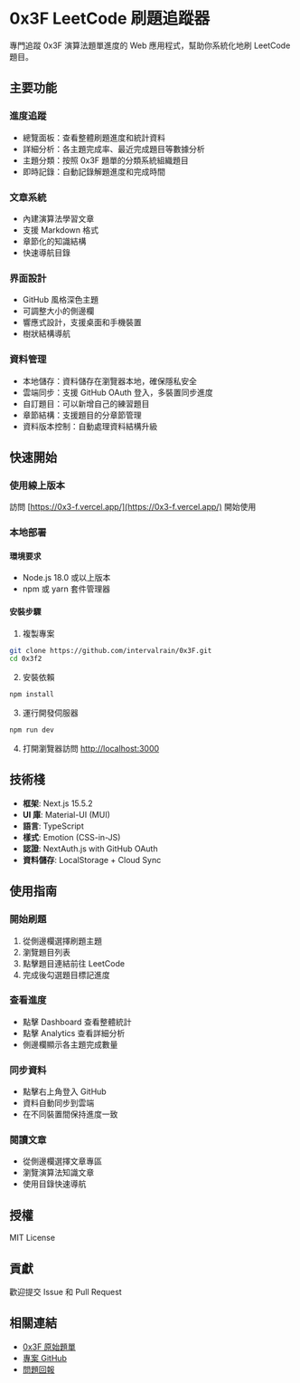 # 0x3F LeetCode 刷題追蹤器

專門追蹤 0x3F 演算法題單進度的 Web 應用程式，幫助你系統化地刷 LeetCode 題目。

## 主要功能

### 進度追蹤
- 總覽面板：查看整體刷題進度和統計資料
- 詳細分析：各主題完成率、最近完成題目等數據分析
- 主題分類：按照 0x3F 題單的分類系統組織題目
- 即時記錄：自動記錄解題進度和完成時間

### 文章系統
- 內建演算法學習文章
- 支援 Markdown 格式
- 章節化的知識結構
- 快速導航目錄

### 界面設計
- GitHub 風格深色主題
- 可調整大小的側邊欄
- 響應式設計，支援桌面和手機裝置
- 樹狀結構導航

### 資料管理
- 本地儲存：資料儲存在瀏覽器本地，確保隱私安全
- 雲端同步：支援 GitHub OAuth 登入，多裝置同步進度
- 自訂題目：可以新增自己的練習題目
- 章節結構：支援題目的分章節管理
- 資料版本控制：自動處理資料結構升級

## 快速開始

### 使用線上版本
訪問 [https://0x3-f.vercel.app/](https://0x3-f.vercel.app/) 開始使用

### 本地部署

#### 環境要求
- Node.js 18.0 或以上版本
- npm 或 yarn 套件管理器

#### 安裝步驟

1. 複製專案
```bash
git clone https://github.com/intervalrain/0x3F.git
cd 0x3f2
```

2. 安裝依賴
```bash
npm install
```

3. 運行開發伺服器
```bash
npm run dev
```

4. 打開瀏覽器訪問 [http://localhost:3000](http://localhost:3000)

## 技術棧

- **框架**: Next.js 15.5.2
- **UI 庫**: Material-UI (MUI)
- **語言**: TypeScript
- **樣式**: Emotion (CSS-in-JS)
- **認證**: NextAuth.js with GitHub OAuth
- **資料儲存**: LocalStorage + Cloud Sync

## 使用指南

### 開始刷題
1. 從側邊欄選擇刷題主題
2. 瀏覽題目列表
3. 點擊題目連結前往 LeetCode
4. 完成後勾選題目標記進度

### 查看進度
- 點擊 Dashboard 查看整體統計
- 點擊 Analytics 查看詳細分析
- 側邊欄顯示各主題完成數量

### 同步資料
- 點擊右上角登入 GitHub
- 資料自動同步到雲端
- 在不同裝置間保持進度一致

### 閱讀文章
- 從側邊欄選擇文章專區
- 瀏覽演算法知識文章
- 使用目錄快速導航

## 授權

MIT License

## 貢獻

歡迎提交 Issue 和 Pull Request

## 相關連結

- [0x3F 原始題單](https://github.com/EndlessCheng/codeforces-go)
- [專案 GitHub](https://github.com/intervalrain/0x3F)
- [問題回報](https://github.com/intervalrain/0x3F/issues)
